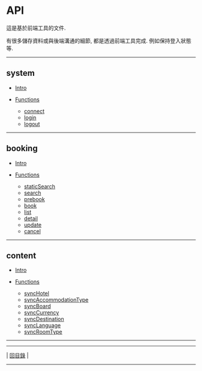 # API

這是基於前端工具的文件.

有很多儲存資料或與後端溝通的細節, 都是透過前端工具完成. 例如保持登入狀態等.

---

## system

- [Intro](https://github.com/Org08/gettour-doc/blob/master/api/system.md#system)

- [Functions](https://github.com/Org08/gettour-doc/blob/master/api/system.md#functions)
  - [connect](https://github.com/Org08/gettour-doc/blob/master/api/system.md#connect)
  - [login](https://github.com/Org08/gettour-doc/blob/master/api/system.md#login)
  - [logout](https://github.com/Org08/gettour-doc/blob/master/api/system.md#logout)

---

## booking

- [Intro](https://github.com/Org08/gettour-doc/blob/master/api/booking.md#booking)

- [Functions](https://github.com/Org08/gettour-doc/blob/master/api/booking.md#functions)
  - [staticSearch](https://github.com/Org08/gettour-doc/blob/master/api/booking.md#staticsearch)
  - [search](https://github.com/Org08/gettour-doc/blob/master/api/booking.md#search)
  - [prebook](https://github.com/Org08/gettour-doc/blob/master/api/booking.md#prebook)
  - [book](https://github.com/Org08/gettour-doc/blob/master/api/booking.md#book)
  - [list](https://github.com/Org08/gettour-doc/blob/master/api/booking.md#list)
  - [detail](https://github.com/Org08/gettour-doc/blob/master/api/booking.md#detail)
  - [update](https://github.com/Org08/gettour-doc/blob/master/api/booking.md#update)
  - [cancel](https://github.com/Org08/gettour-doc/blob/master/api/booking.md#cancel)

---

## content

- [Intro](https://github.com/Org08/gettour-doc/blob/master/api/content.md#content)

- [Functions](https://github.com/Org08/gettour-doc/blob/master/api/content.md#functions)
  - [syncHotel](https://github.com/Org08/gettour-doc/blob/master/api/content.md#synchotel)
  - [syncAccommodationType](https://github.com/Org08/gettour-doc/blob/master/api/content.md#syncaccommodationtype)
  - [syncBoard](https://github.com/Org08/gettour-doc/blob/master/api/content.md#syncboard)
  - [syncCurrency](https://github.com/Org08/gettour-doc/blob/master/api/content.md#synccurrency)
  - [syncDestination](https://github.com/Org08/gettour-doc/blob/master/api/content.md#syncdestination)
  - [syncLanguage](https://github.com/Org08/gettour-doc/blob/master/api/content.md#synclanguage)
  - [syncRoomType](https://github.com/Org08/gettour-doc/blob/master/api/content.md#syncroomtype)

---



---

| [回目錄](https://github.com/Org08/gettour-doc/blob/master/README.md) |

---
